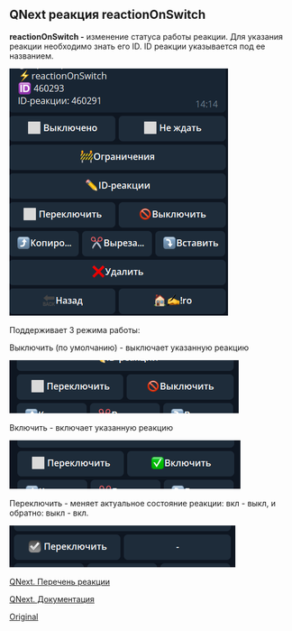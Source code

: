 ## QNext реакция reactionOnSwitch

**reactionOnSwitch -** изменение статуса работы реакции. Для указания реакции необходимо знать его ID. ID реакции указывается под ее названием.


![](./1.png)

Поддерживает 3 режима работы:

Выключить (по умолчанию) - выключает указанную реакцию

![](./2.png)

Включить - включает указанную реакцию

![](./3.png)

Переключить - меняет актуальное состояние реакции: вкл - выкл, и обратно: выкл - вкл.

![](./4.png)



[QNext. Перечень реакции](/docs-test/reactions)

[QNext. Документация](/docs-test/)
  
[Original](https://telegra.ph/QNext-admin-reaction-reactionSwitch-11-25)
